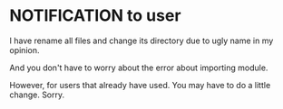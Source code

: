 # NOTIFICATION to user
I have rename all files and change its directory due to ugly name in my opinion.

And you don't have to worry about the error about importing module.

However, for users that already have used. You may have to do a little change. Sorry.
